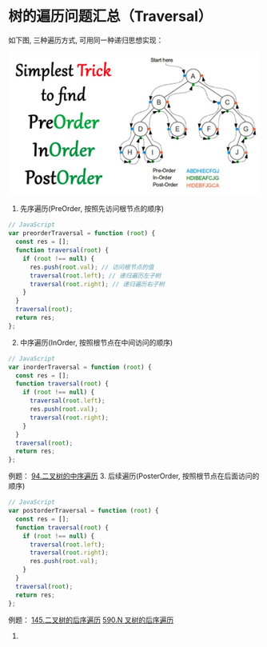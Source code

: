 # 树的遍历问题汇总（Traversal）

如下图, 三种遍历方式, 可用同一种递归思想实现：

![traversal](../images/traversal/traversal.png)

1. 先序遍历(PreOrder, 按照先访问根节点的顺序)

```js
// JavaScript
var preorderTraversal = function (root) {
  const res = [];
  function traversal(root) {
    if (root !== null) {
      res.push(root.val); // 访问根节点的值
      traversal(root.left); // 递归遍历左子树
      traversal(root.right); // 递归遍历右子树
    }
  }
  traversal(root);
  return res;
};
```

2. 中序遍历(InOrder, 按照根节点在中间访问的顺序)

```js
// JavaScript
var inorderTraversal = function (root) {
  const res = [];
  function traversal(root) {
    if (root !== null) {
      traversal(root.left);
      res.push(root.val);
      traversal(root.right);
    }
  }
  traversal(root);
  return res;
};
```

例题：
[94.二叉树的中序遍历](https://leetcode-cn.com/problems/binary-tree-inorder-traversal/) 3. 后续遍历(PosterOrder, 按照根节点在后面访问的顺序)

```js
// JavaScript
var postorderTraversal = function (root) {
  const res = [];
  function traversal(root) {
    if (root !== null) {
      traversal(root.left);
      traversal(root.right);
      res.push(root.val);
    }
  }
  traversal(root);
  return res;
};
```

例题：
[145.二叉树的后序遍历](https://leetcode-cn.com/problems/binary-tree-postorder-traversal/)
[590.N 叉树的后序遍历](https://leetcode-cn.com/problems/n-ary-tree-postorder-traversal/)

1.
